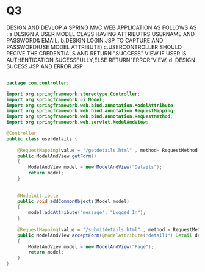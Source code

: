 # Q3
DESIGN AND DEVLOP A SPRING MVC WEB APPLICATION AS FOLLOWS AS :
a.DESIGN A USER MODEL CLASS HAVING ATTRIBUTRS USERNAME AND PASSWORD& EMAIL.
b.DESIGN LOGIN.JSP TO CAPTURE AND PASSWORD(USE MODEL ATTRIBUTE)
c.USERCONTROLLER SHOULD RECIVE THE CREDENTIALS AND RETURN "SUCCESS" VIEW IF USER IS AUTHENTICATION SUCESSFULLY,ELSE RETURN"ERROR"VIEW.
d. DESIGN SUCESS.JSP AND ERROR.JSP
```java

package com.controller;

import org.springframework.stereotype.Controller;
import org.springframework.ui.Model;
import org.springframework.web.bind.annotation.ModelAttribute;
import org.springframework.web.bind.annotation.RequestMapping;
import org.springframework.web.bind.annotation.RequestMethod;
import org.springframework.web.servlet.ModelAndView;

@Controller
public class userdetails {
	
	@RequestMapping(value = "/getdetails.html" , method= RequestMethod.GET)
	public ModelAndView getForm()
	{
		ModelAndView model = new ModelAndView("Details");
		return model;
	}
	
	
	@ModelAttribute
	public void addCommonObjects(Model model)
	{
		model.addAttribute("message", "Logged In");
	}
	
	@RequestMapping(value = "/submitdetails.html" , method = RequestMethod.POST)
	public ModelAndView acceptForm(@ModelAttribute("detail1") Detail detail1)
	{
		ModelAndView model = new ModelAndView("Page");
		return model;
	}
}

